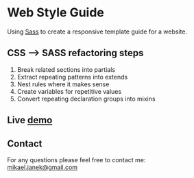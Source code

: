 # Web Style Guide
Using [Sass](http://sass-lang.com/guide) to create a responsive template guide for a website. </br>

## CSS --> SASS refactoring steps
1. Break related sections into partials
2. Extract repeating patterns into extends
3. Nest rules where it makes sense
4. Create variables for repetitive values
5. Convert repeating declaration groups into mixins

## Live [demo](http://mikaeljan.github.io/Web-Style-Guide/)

## Contact
For any questions please feel free to contact me:<br />
<a href="mailto:mikael.janek@gmail.com">mikael.janek@gmail.com</a>
